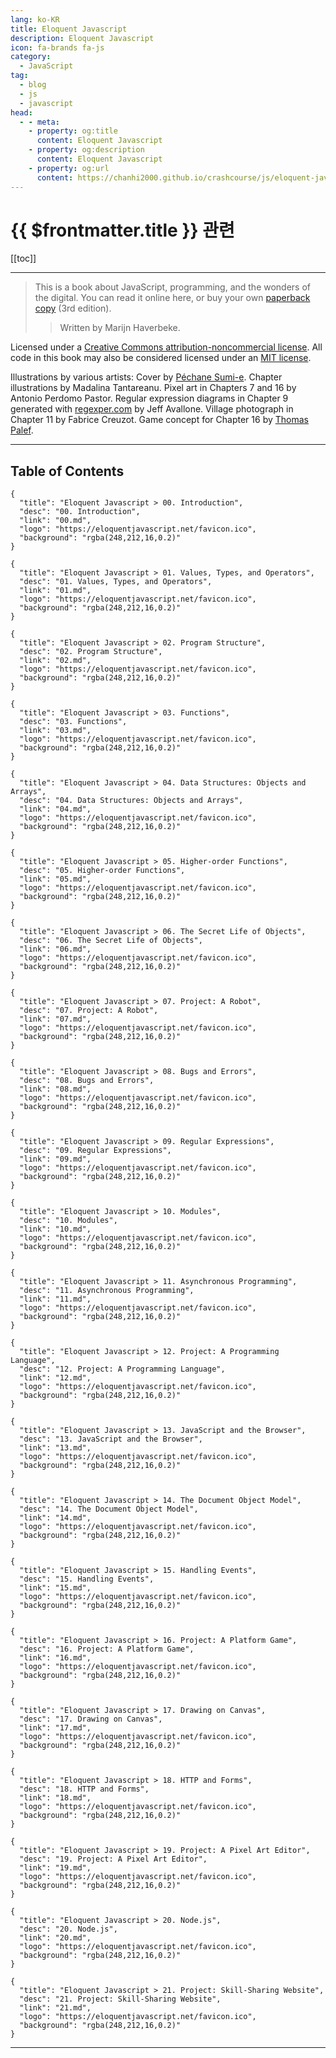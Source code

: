 ```yaml
---
lang: ko-KR
title: Eloquent Javascript
description: Eloquent Javascript
icon: fa-brands fa-js
category: 
  - JavaScript
tag: 
  - blog
  - js
  - javascript
head:
  - - meta:
    - property: og:title
      content: Eloquent Javascript
    - property: og:description
      content: Eloquent Javascript
    - property: og:url
      content: https://chanhi2000.github.io/crashcourse/js/eloquent-javascript/
---
```


# {{ $frontmatter.title }} 관련

[[toc]]

---

<SiteInfo
  name="Eloquent Javascript"
  desc="This is a book about JavaScript, programming, and the wonders of the digital. You can read it online here, or buy your own paperback copy (3rd edition)."
  url="https://eloquentjavascript.net/"
  logo="https://eloquentjavascript.net/favicon.ico"
  preview="https://eloquentjavascript.net/img/cover.jpg"/>

> This is a book about JavaScript, programming, and the wonders of the digital. You can read it online here, or buy your own [<FontIcon icon="fas fa-globe"/>paperback copy](https://nostarch.com/ejs3) (3rd edition).
> <br/>
>> Written by Marijn Haverbeke.

Licensed under a [<FontIcon icon="fas fa-globe"/>Creative Commons attribution-noncommercial license](https://creativecommons.org/licenses/by-nc/3.0/). All code in this book may also be considered licensed under an [<FontIcon icon="fas fa-globe"/>MIT license](https://eloquentjavascript.net/code/LICENSE).

Illustrations by various artists: Cover by [Péchane Sumi-e](http://www.pechane.com/). Chapter illustrations by Madalina Tantareanu. Pixel art in Chapters 7 and 16 by Antonio Perdomo Pastor. Regular expression diagrams in Chapter 9 generated with [regexper.com](https://regexper.com/) by Jeff Avallone. Village photograph in Chapter 11 by Fabrice Creuzot. Game concept for Chapter 16 by [Thomas Palef](http://lessmilk.com/).

---

## Table of Contents

```component VPCard
{
  "title": "Eloquent Javascript > 00. Introduction",
  "desc": "00. Introduction",
  "link": "00.md",
  "logo": "https://eloquentjavascript.net/favicon.ico",
  "background": "rgba(248,212,16,0.2)"
}
```

```component VPCard
{
  "title": "Eloquent Javascript > 01. Values, Types, and Operators",
  "desc": "01. Values, Types, and Operators",
  "link": "01.md",
  "logo": "https://eloquentjavascript.net/favicon.ico",
  "background": "rgba(248,212,16,0.2)"
}
```

```component VPCard
{
  "title": "Eloquent Javascript > 02. Program Structure",
  "desc": "02. Program Structure",
  "link": "02.md",
  "logo": "https://eloquentjavascript.net/favicon.ico",
  "background": "rgba(248,212,16,0.2)"
}
```

```component VPCard
{
  "title": "Eloquent Javascript > 03. Functions",
  "desc": "03. Functions",
  "link": "03.md",
  "logo": "https://eloquentjavascript.net/favicon.ico",
  "background": "rgba(248,212,16,0.2)"
}
```

```component VPCard
{
  "title": "Eloquent Javascript > 04. Data Structures: Objects and Arrays",
  "desc": "04. Data Structures: Objects and Arrays",
  "link": "04.md",
  "logo": "https://eloquentjavascript.net/favicon.ico",
  "background": "rgba(248,212,16,0.2)"
}
```

```component VPCard
{
  "title": "Eloquent Javascript > 05. Higher-order Functions",
  "desc": "05. Higher-order Functions",
  "link": "05.md",
  "logo": "https://eloquentjavascript.net/favicon.ico",
  "background": "rgba(248,212,16,0.2)"
}
```

```component VPCard
{
  "title": "Eloquent Javascript > 06. The Secret Life of Objects",
  "desc": "06. The Secret Life of Objects",
  "link": "06.md",
  "logo": "https://eloquentjavascript.net/favicon.ico",
  "background": "rgba(248,212,16,0.2)"
}
```

```component VPCard
{
  "title": "Eloquent Javascript > 07. Project: A Robot",
  "desc": "07. Project: A Robot",
  "link": "07.md",
  "logo": "https://eloquentjavascript.net/favicon.ico",
  "background": "rgba(248,212,16,0.2)"
}
```

```component VPCard
{
  "title": "Eloquent Javascript > 08. Bugs and Errors",
  "desc": "08. Bugs and Errors",
  "link": "08.md",
  "logo": "https://eloquentjavascript.net/favicon.ico",
  "background": "rgba(248,212,16,0.2)"
}
```

```component VPCard
{
  "title": "Eloquent Javascript > 09. Regular Expressions",
  "desc": "09. Regular Expressions",
  "link": "09.md",
  "logo": "https://eloquentjavascript.net/favicon.ico",
  "background": "rgba(248,212,16,0.2)"
}
```

```component VPCard
{
  "title": "Eloquent Javascript > 10. Modules",
  "desc": "10. Modules",
  "link": "10.md",
  "logo": "https://eloquentjavascript.net/favicon.ico",
  "background": "rgba(248,212,16,0.2)"
}
```

```component VPCard
{
  "title": "Eloquent Javascript > 11. Asynchronous Programming",
  "desc": "11. Asynchronous Programming",
  "link": "11.md",
  "logo": "https://eloquentjavascript.net/favicon.ico",
  "background": "rgba(248,212,16,0.2)"
}
```

```component VPCard
{
  "title": "Eloquent Javascript > 12. Project: A Programming Language",
  "desc": "12. Project: A Programming Language",
  "link": "12.md",
  "logo": "https://eloquentjavascript.net/favicon.ico",
  "background": "rgba(248,212,16,0.2)"
}
```

```component VPCard
{
  "title": "Eloquent Javascript > 13. JavaScript and the Browser",
  "desc": "13. JavaScript and the Browser",
  "link": "13.md",
  "logo": "https://eloquentjavascript.net/favicon.ico",
  "background": "rgba(248,212,16,0.2)"
}
```

```component VPCard
{
  "title": "Eloquent Javascript > 14. The Document Object Model",
  "desc": "14. The Document Object Model",
  "link": "14.md",
  "logo": "https://eloquentjavascript.net/favicon.ico",
  "background": "rgba(248,212,16,0.2)"
}
```

```component VPCard
{
  "title": "Eloquent Javascript > 15. Handling Events",
  "desc": "15. Handling Events",
  "link": "15.md",
  "logo": "https://eloquentjavascript.net/favicon.ico",
  "background": "rgba(248,212,16,0.2)"
}
```

```component VPCard
{
  "title": "Eloquent Javascript > 16. Project: A Platform Game",
  "desc": "16. Project: A Platform Game",
  "link": "16.md",
  "logo": "https://eloquentjavascript.net/favicon.ico",
  "background": "rgba(248,212,16,0.2)"
}
```

```component VPCard
{
  "title": "Eloquent Javascript > 17. Drawing on Canvas",
  "desc": "17. Drawing on Canvas",
  "link": "17.md",
  "logo": "https://eloquentjavascript.net/favicon.ico",
  "background": "rgba(248,212,16,0.2)"
}
```

```component VPCard
{
  "title": "Eloquent Javascript > 18. HTTP and Forms",
  "desc": "18. HTTP and Forms",
  "link": "18.md",
  "logo": "https://eloquentjavascript.net/favicon.ico",
  "background": "rgba(248,212,16,0.2)"
}
```

```component VPCard
{
  "title": "Eloquent Javascript > 19. Project: A Pixel Art Editor",
  "desc": "19. Project: A Pixel Art Editor",
  "link": "19.md",
  "logo": "https://eloquentjavascript.net/favicon.ico",
  "background": "rgba(248,212,16,0.2)"
}
```

```component VPCard
{
  "title": "Eloquent Javascript > 20. Node.js",
  "desc": "20. Node.js",
  "link": "20.md",
  "logo": "https://eloquentjavascript.net/favicon.ico",
  "background": "rgba(248,212,16,0.2)"
}
```

```component VPCard
{
  "title": "Eloquent Javascript > 21. Project: Skill-Sharing Website",
  "desc": "21. Project: Skill-Sharing Website",
  "link": "21.md",
  "logo": "https://eloquentjavascript.net/favicon.ico",
  "background": "rgba(248,212,16,0.2)"
}
```

---

<TagLinks />